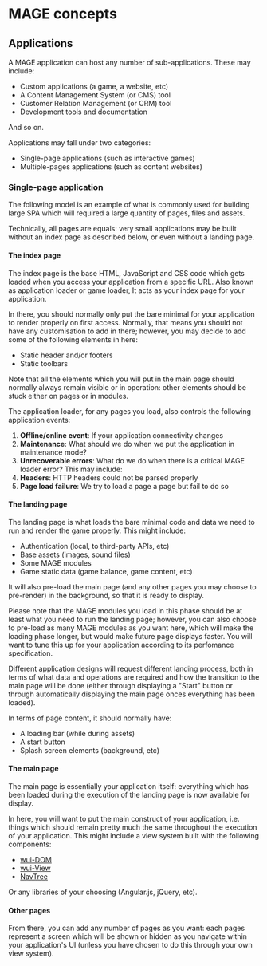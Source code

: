 MAGE concepts
==============

Applications
------------

A MAGE application can host any number of
sub-applications. These may include:

* Custom applications (a game, a website, etc)
* A Content Management System (or CMS) tool
* Customer Relation Management (or CRM) tool
* Development tools and documentation

And so on.

Applications may fall under two categories:

* Single-page applications (such as interactive games)
* Multiple-pages applications (such as content websites)

### Single-page application

The following model is an example of what is commonly used
for building large SPA which will required a large quantity
of pages, files and assets.

Technically, all pages are equals: very small applications
may be built without an index page as described below, or even
without a landing page.

#### The index page

The index page is the base HTML, JavaScript and
CSS code which gets loaded when you access your application
from a specific URL. Also known as application loader or game loader,
It acts as your index page for your application.

In there, you should normally only put the bare minimal for your
application to render properly on first access. Normally, that means
you should not have any customisation to add in there; however, you
may decide to add some of the following elements in here:

* Static header and/or footers
* Static toolbars

Note that all the elements which you will put in the main page should
normally always remain visible or in operation: other elements should
be stuck either on pages or in modules.

The application loader, for any pages you load,
also controls the following application events:

1. **Offline/online event**: If your application connectivity changes
2. **Maintenance**: What should we do when we put the application in maintenance mode?
3. **Unrecoverable errors**: What do we do when there is a critical MAGE loader error? This may include:
  1. **Headers**: HTTP headers could not be parsed properly
  2. **Page load failure**: We try to load a page a page but fail to do so

#### The landing page

The landing page is what loads the bare minimal code and data
we need to run and render the game properly. This might include:

* Authentication (local, to third-party APIs, etc)
* Base assets (images, sound files)
* Some MAGE modules
* Game static data (game balance, game content, etc)

It will also pre-load the main page (and any other pages
you may choose to pre-render) in the background,
so that it is ready to display.

Please note that the MAGE modules you load in this phase
should be at least what you need to run the landing page;
however, you can also choose to pre-load as many MAGE
modules as you want here, which will make the loading phase
longer, but would make future page displays faster. You will
want to tune this up for your application according
to its perfomance specification.

Different application designs will request different landing
process, both in terms of what data and operations are required
and how the transition to the main page will be done (either
through displaying a "Start" button or through automatically
displaying the main page onces everything has been loaded).

In terms of page content, it should normally have:

* A loading bar (while during assets)
* A start button
* Splash screen elements (background, etc)

#### The main page

The main page is essentially your application itself: everything
which has been loaded during the execution of the landing page
is now available for display.

In here, you will want to put the main construct of your application,
i.e. things which should remain pretty much the same throughout the
execution of your application. This might include a view system
built with the following components:

* [wui-DOM](https://github.com/Wizcorp/wui-Dom)
* [wui-View](https://github.com/Wizcorp/wui-View)
* [NavTree](https://github.com/Wizcorp/NavTree)

Or any libraries of your choosing (Angular.js, jQuery, etc).

#### Other pages

From there, you can add any number of pages as you want: each pages
represent a screen which will be shown or hidden as you navigate
within your application's UI (unless you have chosen to do this
through your own view system).
